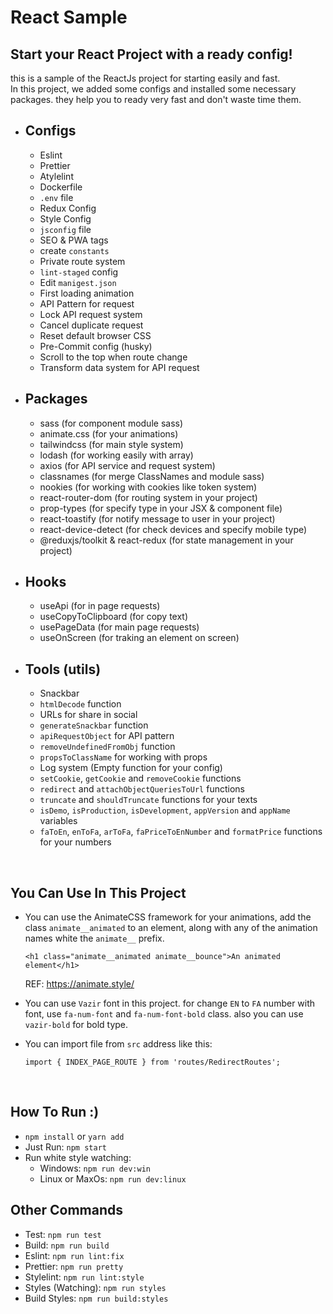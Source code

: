 # React Sample

## Start your React Project with a ready config!

this is a sample of the ReactJs project for starting easily and fast.
<br/>
In this project, we added some configs and installed some necessary packages. they help you to ready very fast and don't waste time them.
<br />

- ## Configs

  - Eslint
  - Prettier
  - Atylelint
  - Dockerfile
  - `.env` file
  - Redux Config
  - Style Config
  - `jsconfig` file
  - SEO & PWA tags
  - create `constants`
  - Private route system
  - `lint-staged` config
  - Edit `manigest.json`
  - First loading animation
  - API Pattern for request
  - Lock API request system
  - Cancel duplicate request
  - Reset default browser CSS
  - Pre-Commit config (husky)
  - Scroll to the top when route change
  - Transform data system for API request

- ## Packages
  - sass (for component module sass)
  - animate.css (for your animations)
  - tailwindcss (for main style system)
  - lodash (for working easily with array)
  - axios (for API service and request system)
  - classnames (for merge ClassNames and module sass)
  - nookies (for working with cookies like token system)
  - react-router-dom (for routing system in your project)
  - prop-types (for specify type in your JSX & component file)
  - react-toastify (for notify message to user in your project)
  - react-device-detect (for check devices and specify mobile type)
  - @reduxjs/toolkit & react-redux (for state management in your project)
- ## Hooks

  - useApi (for in page requests)
  - useCopyToClipboard (for copy text)
  - usePageData (for main page requests)
  - useOnScreen (for traking an element on screen)

- ## Tools (utils)

  - Snackbar
  - `htmlDecode` function
  - URLs for share in social
  - `generateSnackbar` function
  - `apiRequestObject` for API pattern
  - `removeUndefinedFromObj` function
  - `propsToClassName` for working with props
  - Log system (Empty function for your config)
  - `setCookie`, `getCookie` and `removeCookie` functions
  - `redirect` and `attachObjectQueriesToUrl` functions
  - `truncate` and `shouldTruncate` functions for your texts
  - `isDemo`, `isProduction`, `isDevelopment`, `appVersion` and `appName` variables
  - `faToEn`, `enToFa`, `arToFa`, `faPriceToEnNumber` and `formatPrice` functions for your numbers

<br />

## You Can Use In This Project

- You can use the AnimateCSS framework for your animations, add the class `animate__animated` to an element, along with any of the animation names white the `animate__` prefix.

  `<h1 class="animate__animated animate__bounce">An animated element</h1>`

  REF: https://animate.style/

- You can use `Vazir` font in this project. for change `EN` to `FA` number with font, use `fa-num-font` and `fa-num-font-bold` class. also you can use `vazir-bold` for bold type.
- You can import file from `src` address like this:

  `import { INDEX_PAGE_ROUTE } from 'routes/RedirectRoutes';`

<br />

## How To Run :)

- `npm install` or `yarn add`
- Just Run: `npm start`
- Run white style watching:
  - Windows: `npm run dev:win`
  - Linux or MaxOs: `npm run dev:linux`

## Other Commands

- Test: `npm run test`
- Build: `npm run build`
- Eslint: `npm run lint:fix`
- Prettier: `npm run pretty`
- Stylelint: `npm run lint:style`
- Styles (Watching): `npm run styles`
- Build Styles: `npm run build:styles`
